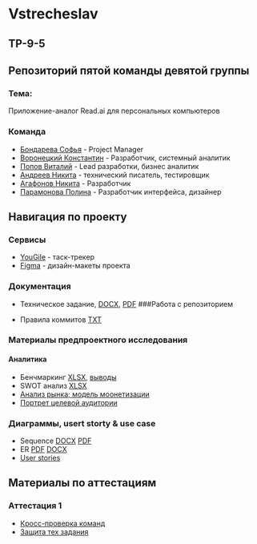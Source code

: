 # Vstrecheslav
## TP-9-5
## Репозиторий пятой команды девятой группы
### Тема: 
Приложение-аналог Read.ai для персональных компьютеров

### Команда
 - [Бондарева Софья](https://github.com/bebrusova "") - Project Manager
 - [Воронецкий Константин](https://github.com/kotovro "") - Разработчик, системный аналитик
 - [Попов Виталий](https://github.com/blacklavilass "") - Lead разработки, бизнес аналитик
 - [Андреев Никита](https://github.com/Neonchikk "") - технический писатель, тестировщик
 - [Агафонов Никита](https://github.com/Fatomartyr "") - Разработчик
 - [Парамонова Полина](https://github.com/Paramon2003 "") - Разработчик интерфейса, дизайнер
 
 ## Навигация по проекту

### Сервисы

- [YouGile](https://ru.yougile.com/board/icqgfj2i9nk9) - таск-трекер
- [Figma](https://www.figma.com/file/tgjyOfaAtJQgewFkinZqpI?node-id=0:1&locale=en&type=design) - дизайн-макеты проекта
### Документация

- Техническое задание, [DOCX](https://bit.ly/tech_spec_docx), [PDF](https://github.com/kotovro/TP-9-5/blob/main/Documents/%D0%A2%D0%B5%D1%85%D0%BD%D0%B8%D1%87%D0%B5%D1%81%D0%BA%D0%BE%D0%B5_%D0%B7%D0%B0%D0%B4%D0%B0%D0%BD%D0%B8%D0%B5%20(3).pdf)
###Работа с репозиторием

- Правила коммитов [TXT](https://github.com/kotovro/TP-9-5/blob/main/Documents/commitrules.txt)
### Материалы предпроектного исследования
#### Аналитика
- Бенчмаркинг [XLSX](https://shorturl.at/X3Igz), [выводы](https://docs.google.com/document/d/1G0JKdgnGKwCzXxGnt9JjcxBIZKs8HunQ/edit?usp=sharing&ouid=114850176025970822206&rtpof=true&sd=true)
- SWOT анализ [XLSX](https://shorturl.at/58z0T)
- [Анализ рынка; модель моонетизации](https://github.com/kotovro/TP-9-5/blob/main/Documents/Предпроектные%20исследования/Анализ%20рынка%20и%20модель%20монетизации.pdf)
- [Портрет целевой аудитории](https://github.com/kotovro/TP-9-5/blob/main/Documents/Предпроектные%20исследования/Портрет%20целевой%20аудитории.pdf)

### Диаграммы, usert storty & use case
- Sequence [DOCX](https://bit.ly/41Ozvno) [PDF](https://shorturl.at/uPZeM)
- ER [PDF](https://shorturl.at/GvHCe) [DOCX](https://bit.ly/erd_docx)
- [User stories](https://docs.google.com/document/d/1VI38AyJcwgZ0zJBAdn-Z_-T8HVos9nWfmZwtC185uNU/edit?usp=sharing)
 ## Материалы по аттестациям
 ### Аттестация 1
 - [Кросс-проверка команд](https://docs.google.com/spreadsheets/d/16dYTz6zW2YxYeqqG0Wbo7U_hYHtsoE2jADToYRZJZ2s/edit?usp=sharing)
 - [Защита тех задания](https://drive.google.com/file/d/1Fx6a6WyuxJ6CGGZiUwpdNjLTP9FReBP4/view?usp=drivesdk)
